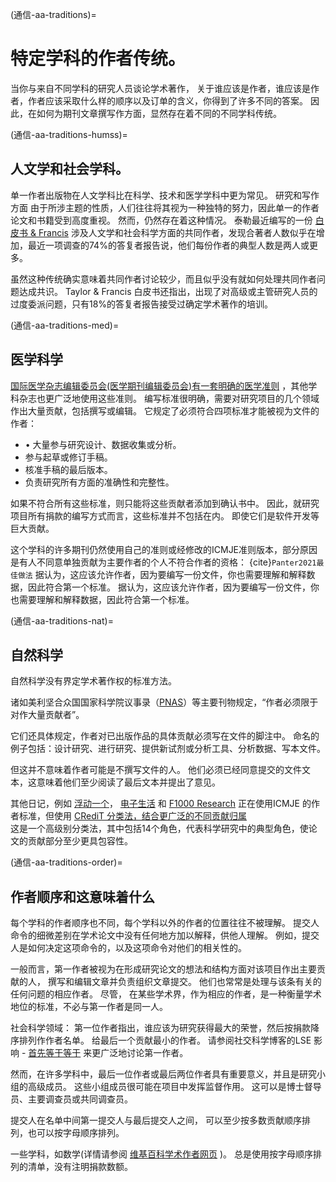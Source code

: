(通信-aa-traditions)=
# 特定学科的作者传统。

当你与来自不同学科的研究人员谈论学术著作， 关于谁应该是作者，谁应该是作者，作者应该采取什么样的顺序以及订单的含义，你得到了许多不同的答案。 因此，在如何为期刊文章撰写作方面，显然存在着不同的不同学科传统。

(通信-aa-traditions-humss)=
## 人文学和社会学科。

单一作者出版物在人文学科比在科学、技术和医学学科中更为常见。 研究和写作方面 由于所涉主题的性质，人们往往将其视为一种独特的努力，因此单一的作者论文和书籍受到高度重视。 然而，仍然存在着这种情况。 泰勒最近编写的一份 [白皮书 & Francis](https://authorservices.taylorandfrancis.com/co-authorship-in-the-humanities-and-social-sciences/) 涉及人文学和社会科学方面的共同作者，发现合著者人数似乎在增加，最近一项调查的74%的答复者报告说，他们每份作者的典型人数是两人或更多。

虽然这种传统确实意味着共同作者讨论较少，而且似乎没有就如何处理共同作者问题达成共识。 Taylor & Francis 白皮书还指出，出现了对高级或主管研究人员的过度委派问题，只有18%的答复者报告接受过确定学术著作的培训。

(通信-aa-traditions-med)=
## 医学科学
[国际医学杂志编辑委员会(医学期刊编辑委员会)有一套明确的医学准则](http://www.icmje.org/recommendations/browse/roles-and-responsibilities/defining-the-role-of-authors-and-contributors.html) ，其他学科杂志也更广泛地使用这些准则。 编写标准很明确，需要对研究项目的几个领域作出大量贡献，包括撰写或编辑。 它规定了必须符合四项标准才能被视为文件的作者：
* • 大量参与研究设计、数据收集或分析。
* 参与起草或修订手稿。
* 核准手稿的最后版本。
* 负责研究所有方面的准确性和完整性。

如果不符合所有这些标准，则只能将这些贡献者添加到确认书中。 因此，就研究项目所有捐款的编写方式而言，这些标准并不包括在内。 即使它们是软件开发等巨大贡献。

这个学科的许多期刊仍然使用自己的准则或经修改的ICMJE准则版本，部分原因是有人不同意单独贡献为主要作者的个人不符合作者的资格： {cite}`Panter2021最佳做法` 据认为，这应该允许作者，因为要编写一份文件，你也需要理解和解释数据，因此符合第一个标准。 据认为，这应该允许作者，因为要编写一份文件，你也需要理解和解释数据，因此符合第一个标准。

(通信-aa-traditions-nat)=
## 自然科学
自然科学没有界定学术著作权的标准方法。

诸如美利坚合众国国家科学院议事录（[PNAS](https://blog.pnas.org/iforc.pdf)）等主要刊物规定，“作者必须限于对作大量贡献者”。

它们还具体规定，作者对已出版作品的具体贡献必须写在文件的脚注中。 命名的例子包括：设计研究、进行研究、提供新试剂或分析工具、分析数据、写本文件。

但这并不意味着作者可能是不撰写文件的人。 他们必须已经同意提交的文件文本，这意味着他们至少阅读了最后文本并提出了意见。

其他日记，例如 [浮动一个](https://journals.plos.org/plosone/s/authorship)， [电子生活](https://reviewer.elifesciences.org/author-guide/journal-policies) 和 [F1000 Research](https://f1000research.com/gateways/nc3rs/for-authors/article-guidelines/research-articles) 正在使用ICMJE 的作者标准，但使用 [CRediT 分类法，结合更广泛的不同贡献归属](https://casrai.org/credit/)  
这是一个高级别分类法，其中包括14个角色，代表科学研究中的典型角色，使论文的贡献部分至少更具包容性。

(通信-aa-traditions-order)=
## 作者顺序和这意味着什么

每个学科的作者顺序也不同，每个学科以外的作者的位置往往不被理解。 提交人命令的细微差别在学术论文中没有任何地方加以解释，供他人理解。 例如，提交人是如何决定这项命令的，以及这项命令对他们的相关性的。

一般而言，第一作者被视为在形成研究论文的想法和结构方面对该项目作出主要贡献的人， 撰写和编辑文章并负责组织文章提交。 他们也常常是处理与该条有关的任何问题的相应作者。 尽管， 在某些学术界，作为相应的作者，是一种衡量学术地位的标准，不必与第一作者是同一人。

社会科学领域： 第一位作者指出，谁应该为研究获得最大的荣誉，然后按捐款降序排列作作者名单。 给最后一个贡献最小的作者。 请参阅社交科学博客的LSE 影响 - [首先等于等于](https://blogs.lse.ac.uk/impactofsocialsciences/2015/06/18/first-among-equals-guidelines-authorship-credit/) 来更广泛地讨论第一作者。

然而，在许多学科中，最后一位作者或最后两位作者具有重要意义，并且是研究小组的高级成员。 这些小组成员很可能在项目中发挥监督作用。 这可以是博士督导员、主要调查员或共同调查员。

提交人在名单中间第一提交人与最后提交人之间， 可以至少按多数贡献顺序排列，也可以按字母顺序排列。

一些学科，如数学(详情请参阅 [维基百科学术作者网页](https://en.wikipedia.org/wiki/Academic_authorship) )。 总是使用按字母顺序排列的清单，没有注明捐款数额。 

